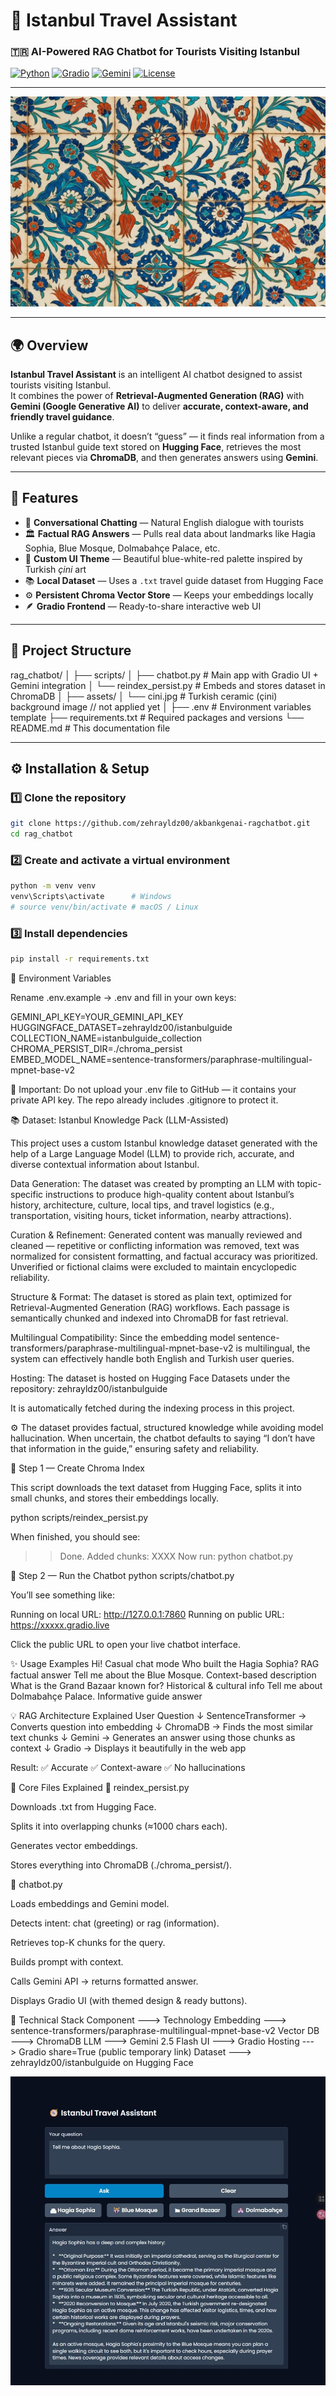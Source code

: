 ﻿# 🧭 Istanbul Travel Assistant
### 🇹🇷 AI-Powered RAG Chatbot for Tourists Visiting Istanbul  

[![Python](https://img.shields.io/badge/Python-3.10+-blue.svg)]()
[![Gradio](https://img.shields.io/badge/UI-Gradio%204.x-green.svg)]()
[![Gemini](https://img.shields.io/badge/LLM-Gemini%202.5-orange.svg)]()
[![License](https://img.shields.io/badge/License-MIT-yellow.svg)]()

---

![Header](assets/cini.jpg)

---

## 🌍 Overview

**Istanbul Travel Assistant** is an intelligent AI chatbot designed to assist tourists visiting Istanbul.  
It combines the power of **Retrieval-Augmented Generation (RAG)** with **Gemini (Google Generative AI)** to deliver **accurate, context-aware, and friendly travel guidance**.  

Unlike a regular chatbot, it doesn’t “guess” — it finds real information from a trusted Istanbul guide text stored on **Hugging Face**, retrieves the most relevant pieces via **ChromaDB**, and then generates answers using **Gemini**.

---

## 🧠 Features

- 💬 **Conversational Chatting** — Natural English dialogue with tourists  
- 🏛 **Factual RAG Answers** — Pulls real data about landmarks like Hagia Sophia, Blue Mosque, Dolmabahçe Palace, etc.  
- 🌈 **Custom UI Theme** — Beautiful blue-white-red palette inspired by Turkish *çini* art  
- 📚 **Local Dataset** — Uses a `.txt` travel guide dataset from Hugging Face  
- ⚙️ **Persistent Chroma Vector Store** — Keeps your embeddings locally  
- 🪶 **Gradio Frontend** — Ready-to-share interactive web UI  

---

## 🧩 Project Structure
rag_chatbot/
│
├── scripts/
│ ├── chatbot.py # Main app with Gradio UI + Gemini integration
│ └── reindex_persist.py # Embeds and stores dataset in ChromaDB
│
├── assets/
│ └── cini.jpg # Turkish ceramic (çini) background image // not applied yet
│
├── .env # Environment variables template
├── requirements.txt # Required packages and versions
└── README.md # This documentation file


---

## ⚙️ Installation & Setup

### 1️⃣ Clone the repository
```bash
git clone https://github.com/zehrayldz00/akbankgenai-ragchatbot.git
cd rag_chatbot

```

### 2️⃣ Create and activate a virtual environment
```bash
python -m venv venv
venv\Scripts\activate      # Windows
# source venv/bin/activate # macOS / Linux

```

### 3️⃣ Install dependencies
```bash
pip install -r requirements.txt
```


🔐 Environment Variables

Rename .env.example → .env and fill in your own keys:

GEMINI_API_KEY=YOUR_GEMINI_API_KEY
HUGGINGFACE_DATASET=zehrayldz00/istanbulguide
COLLECTION_NAME=istanbulguide_collection
CHROMA_PERSIST_DIR=./chroma_persist
EMBED_MODEL_NAME=sentence-transformers/paraphrase-multilingual-mpnet-base-v2


🧩 Important:
Do not upload your .env file to GitHub — it contains your private API key.
The repo already includes .gitignore to protect it.


📚 Dataset: Istanbul Knowledge Pack (LLM-Assisted)

This project uses a custom Istanbul knowledge dataset generated with the help of a Large Language Model (LLM) to provide rich, accurate, and diverse contextual information about Istanbul.

Data Generation:
The dataset was created by prompting an LLM with topic-specific instructions to produce high-quality content about Istanbul’s history, architecture, culture, local tips, and travel logistics (e.g., transportation, visiting hours, ticket information, nearby attractions).

Curation & Refinement:
Generated content was manually reviewed and cleaned — repetitive or conflicting information was removed, text was normalized for consistent formatting, and factual accuracy was prioritized.
Unverified or fictional claims were excluded to maintain encyclopedic reliability.

Structure & Format:
The dataset is stored as plain text, optimized for Retrieval-Augmented Generation (RAG) workflows.
Each passage is semantically chunked and indexed into ChromaDB for fast retrieval.

Multilingual Compatibility:
Since the embedding model sentence-transformers/paraphrase-multilingual-mpnet-base-v2 is multilingual, the system can effectively handle both English and Turkish user queries.

Hosting:
The dataset is hosted on Hugging Face Datasets under the repository:
zehrayldz00/istanbulguide

It is automatically fetched during the indexing process in this project.

⚙️ The dataset provides factual, structured knowledge while avoiding model hallucination.
When uncertain, the chatbot defaults to saying “I don’t have that information in the guide,” ensuring safety and reliability.


🧮 Step 1 — Create Chroma Index

This script downloads the text dataset from Hugging Face, splits it into small chunks, and stores their embeddings locally.

python scripts/reindex_persist.py


When finished, you should see:
>> Done. Added chunks: XXXX
>> Now run: python chatbot.py

💬 Step 2 — Run the Chatbot
python scripts/chatbot.py


You’ll see something like:

Running on local URL:  http://127.0.0.1:7860
Running on public URL: https://xxxxx.gradio.live


Click the public URL to open your live chatbot interface.

✨ Usage Examples
Hi!	Casual chat mode
Who built the Hagia Sophia?	RAG factual answer
Tell me about the Blue Mosque.	Context-based description
What is the Grand Bazaar known for?	Historical & cultural info
Tell me about Dolmabahçe Palace.	Informative guide answer

💡 RAG Architecture Explained
User Question
   ↓
SentenceTransformer → Converts question into embedding
   ↓
ChromaDB → Finds the most similar text chunks
   ↓
Gemini → Generates an answer using those chunks as context
   ↓
Gradio → Displays it beautifully in the web app


Result:
✅ Accurate
✅ Context-aware
✅ No hallucinations



📘 Core Files Explained
🔹 reindex_persist.py

Downloads .txt from Hugging Face.

Splits it into overlapping chunks (≈1000 chars each).

Generates vector embeddings.

Stores everything into ChromaDB (./chroma_persist/).


🔹 chatbot.py

Loads embeddings and Gemini model.

Detects intent: chat (greeting) or rag (information).

Retrieves top-K chunks for the query.

Builds prompt with context.

Calls Gemini API → returns formatted answer.

Displays Gradio UI (with themed design & ready buttons).


🧱 Technical Stack
Component	--->  Technology
Embedding  ---> 	sentence-transformers/paraphrase-multilingual-mpnet-base-v2
Vector DB  ---> 	ChromaDB
LLM	 ---> Gemini 2.5 Flash
UI	---> Gradio
Hosting	--->  Gradio share=True (public temporary link)
Dataset ---> 	zehrayldz00/istanbulguide on Hugging Face


![Chat Demo](assets/demo.jpg)







